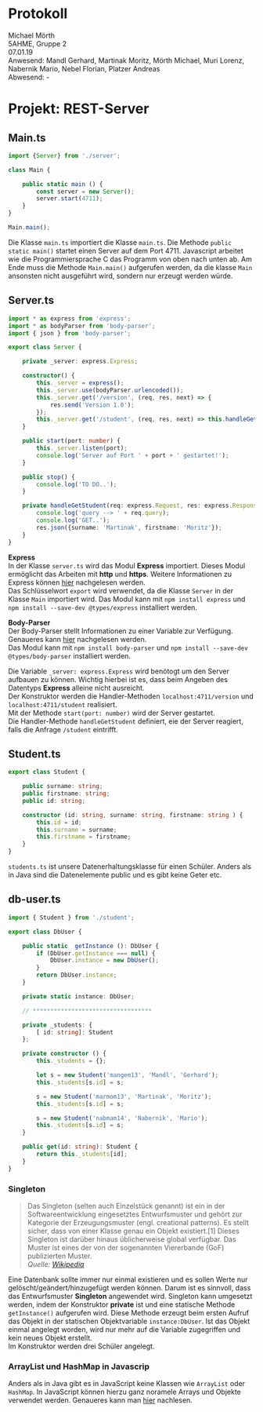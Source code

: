 # Protokoll
Michael Mörth  
5AHME, Gruppe 2  
07.01.19  
Anwesend: Mandl Gerhard, Martinak Moritz, Mörth Michael, Muri Lorenz, Nabernik Mario, Nebel Florian, Platzer Andreas  
Abwesend: -  

# Projekt: REST-Server
## Main.ts
```typescript
import {Server} from './server';

class Main {

    public static main () {
        const server = new Server();
        server.start(4711);
    }
}

Main.main();
```

Die Klasse `main.ts` importiert die Klasse `main.ts`. Die Methode `public static main()` startet einen Server auf dem Port 4711. Javascript arbeitet wie die Programmiersprache C das Programm von oben nach unten ab. Am Ende muss die Methode `Main.main()` aufgerufen werden, da die klasse `Main` ansonsten nicht ausgeführt wird, sondern nur erzeugt werden würde. 

## Server.ts
```typescript
import * as express from 'express';
import * as bodyParser from 'body-parser';
import { json } from 'body-parser';

export class Server {

    private _server: express.Express;

    constructor() {
        this._server = express();
        this._server.use(bodyParser.urlencoded());
        this._server.get('/version', (req, res, next) => {
            res.send('Version 1.0');
        });
        this._server.get('/student', (req, res, next) => this.handleGetStudent(req, res, next));
    }

    public start(port: number) {
        this._server.listen(port);
        console.log('Server auf Port ' + port + ' gestartet!');
    }

    public stop() {
        console.log('TO DO..');
    }

    private handleGetStudent(req: express.Request, res: express.Response, next: express.NextFunction) {
        console.log('query --> ' + req.query);
        console.log('GET..');
        res.json({surname: 'Martinak', firstname: 'Moritz'});
    }
}
```
**Express**  
In der Klasse `server.ts` wird das Modul **Express** importiert. Dieses Modul ermöglicht das Arbeiten mit **http** und **https**. Weitere Informationen zu Express können [hier](https://www.npmjs.com/package/express) nachgelesen werden.  
Das Schlüsselwort `export` wird verwendet, da die Klasse `Server` in der Klasse `Main` importiert wird.
Das Modul kann mit `npm install express` und `npm install --save-dev @types/express` installiert werden.  

**Body-Parser**  
Der Body-Parser stellt Informationen zu einer Variable zur Verfügung. Genaueres kann [hier](https://www.npmjs.com/package/body-parser) nachgelesen werden.   
Das Modul kann mit `npm install body-parser` und `npm install --save-dev @types/body-parser` installiert werden.

Die Variable `_server: express.Express` wird benötogt um den Server aufbauen zu können. Wichtig hierbei ist es, dass beim Angeben des Datentyps **Express** alleine nicht ausreicht.  
Der Konstruktor werden die Handler-Methoden `localhost:4711/version` und `localhost:4711/student` realisiert.  
Mit der Methode `start(port: number)` wird der Server gestartet.  
Die Handler-Methode `handleGetStudent` definiert, eie der Server reagiert, falls die Anfrage `/student` eintrifft.

## Student.ts
```typescript
export class Student {

    public surname: string;
    public firstname: string;
    public id: string;

    constructor (id: string, surname: string, firstname: string ) {
        this.id = id;
        this.surname = surname;
        this.firstname = firstname;
    }
}
```

`students.ts` ist unsere Datenerhaltungsklasse für einen Schüler. Anders als in Java sind die Datenelemente public und es gibt keine Geter etc.

## db-user.ts
```typescript
import { Student } from './student';

export class DbUser {

    public static  getInstance (): DbUser {
        if (DbUser.getInstance === null) {
            DbUser.instance = new DbUser();
        }
        return DbUser.instance;
    }

    private static instance: DbUser;

    // **********************************

    private _students: {
        [ id: string]: Student
    };

    private constructor () {
        this._students = {};

        let s = new Student('mangem13', 'Mandl', 'Gerhard');
        this._students[s.id] = s;

        s = new Student('marmom13', 'Martinak', 'Moritz');
        this._students[s.id] = s;

        s = new Student('nabmam14', 'Nabernik', 'Mario');
        this._students[s.id] = s;
    }

    public get(id: string): Student {
        return this._students[id];
    }
}
```

### Singleton
  > Das Singleton (selten auch Einzelstück genannt) ist ein in der Softwareentwicklung eingesetztes Entwurfsmuster und gehört zur Kategorie der Erzeugungsmuster (engl. creational patterns). Es stellt sicher, dass von einer Klasse genau ein Objekt existiert.[1] Dieses Singleton ist darüber hinaus üblicherweise global verfügbar. Das Muster ist eines der von der sogenannten Viererbande (GoF) publizierten Muster.  
  *Quelle: [Wikipedia](https://de.wikipedia.org/wiki/Singleton_(Entwurfsmuster))*

Eine Datenbank sollte immer nur einmal existieren und es sollen Werte nur gelöscht/geändert/hinzugefügt werden können. Darum ist es sinnvoll, dass das Entwurfsmuster **Singleton** angewendet wird. Singleton kann umgesetzt werden, indem der Konstruktor **private** ist und eine statische Methode `getInstance()` aufgerufen wird. Diese Methode erzeugt beim ersten Aufruf das Objekt in der statischen Objektvariable `instance:DbUser`. Ist das Objekt einmal angelegt worden, wird nur mehr auf die Variable zugegriffen und kein neues Objekt erstellt.  
Im Konstruktor werden drei Schüler angelegt.  

### ArrayList und HashMap in Javascrip
Anders als in Java gibt es in JavaScript keine Klassen wie `ArrayList` oder `HashMap`. In JavaScript können hierzu ganz noramele Arrays und Objekte verwendet werden. Genaueres kann man [hier](https://stackoverflow.com/questions/20699507/hashmap-arraylist-in-java-script) nachlesen.
